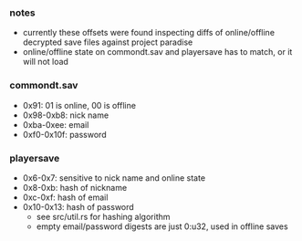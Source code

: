 ### notes
- currently these offsets were found inspecting diffs of online/offline decrypted save files against project paradise
- online/offline state on commondt.sav and playersave has to match, or it will not load

### commondt.sav
- 0x91: 01 is online, 00 is offline
- 0x98-0xb8: nick name
- 0xba-0xee: email
- 0xf0-0x10f: password

### playersave
- 0x6-0x7: sensitive to nick name and online state
- 0x8-0xb: hash of nickname
- 0xc-0xf: hash of email
- 0x10-0x13: hash of password
	- see src/util.rs for hashing algorithm
	- empty email/password digests are just 0:u32, used in offline saves
